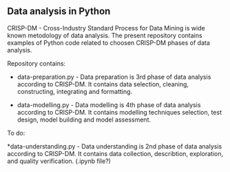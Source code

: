## Data analysis in Python

CRISP-DM - Cross-Industry Standard Process for Data Mining is wide known metodology of data analysis. 
The present repository contains examples of Python code related to choosen CRISP-DM phases of data analysis. 

Repository contains:

* data-preparation.py - Data preparation is 3rd phase of data analysis according to CRISP-DM. 
It contains data selection, cleaning, constructing, integrating and formatting.

* data-modelling.py - Data modelling is 4th phase of data analysis according to CRISP-DM. 
It contains modelling techniques selection, test design, model building and model assessment.


To do:

*data-understanding.py - Data understanding is 2nd phase of data analysis according to CRISP-DM.
It contains data collection, describtion, exploration, and quality verification. (.ipynb file?)